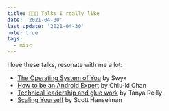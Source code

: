```yaml
---
title: 👩🏾‍🏫 Talks I really like
date: '2021-04-30'
last_update: '2021-04-30'
note: true
tags:
  - misc
---
```


I love these talks, resonate with me a lot:

- [The Operating System of You](https://www.youtube.com/watch?v=D-Sj6jo4o1I) by Swyx
- [How to be an Android Expert](https://www.youtube.com/watch?v=IMSY1uH4nT8) by Chiu-ki Chan
- [Technical leadership and glue work](https://www.youtube.com/watch?v=KClAPipnKqw) by Tanya Reilly
- [Scaling Yourself](https://www.youtube.com/watch?v=V4NJo2Mfvrc) by Scott Hanselman
